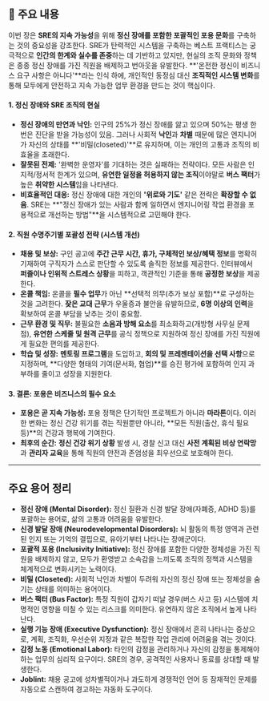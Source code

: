 ## 🧩 주요 내용

이번 장은 **SRE의 지속 가능성**을 위해 **정신 장애를 포함한 포괄적인 포용 문화**를 구축하는 것의 중요성을 강조한다. SRE가 탄력적인 시스템을 구축하는 베스트 프랙티스는 궁극적으로 **인간의 한계와 실수를 존중**하는 데 기반하고 있지만, 현실의 조직 문화와 정책은 종종 정신 장애를 가진 직원을 배제하고 번아웃을 유발한다. **'온전한 정신이 비즈니스 요구 사항은 아니다'**라는 인식 하에, 개인적인 동정심 대신 **조직적인 시스템 변화**를 통해 모두에게 안전하고 지속 가능한 업무 환경을 만드는 것이 핵심이다.

#### **1. 정신 장애와 SRE 조직의 현실**

- **정신 장애의 만연과 낙인:** 인구의 25%가 정신 장애를 앓고 있으며 50%는 평생 한 번은 진단을 받을 가능성이 있음. 그러나 사회적 **낙인**과 **차별** 때문에 많은 엔지니어가 자신의 상태를 **'비밀(closeted)'**로 유지하며, 이는 개인의 고통과 조직의 비효율을 초래한다.
- **잘못된 전제:** '완벽한 운영자'를 기대하는 것은 실패하는 전략이다. 모든 사람은 인지적/정서적 한계가 있으며, **유연한 일정을 허용하지 않는 조직**이야말로 **버스 팩터**가 높은 **취약한 시스템**임을 나타낸다.
- **비효율적인 대응:** 정신 장애에 대한 개인의 **'위로와 기도'** 같은 전략은 **확장할 수 없음**. SRE는 **"정신 장애가 있는 사람과 함께 일하면서 엔지니어링 작업 환경을 포용적으로 개선하는 방법"**을 시스템적으로 고민해야 한다.

#### **2. 직원 수명주기별 포괄성 전략 (시스템 개선)**

- **채용 및 보상:** 구인 공고에 **주간 근무 시간, 휴가, 구체적인 보상/혜택 정보**를 명확히 기재하여 구직자가 스스로 판단할 수 있도록 솔직한 정보를 제공한다. 인터뷰에서 **퍼즐이나 인위적 스트레스 상황**을 피하고, 객관적인 기준을 통해 **공정한 보상**을 제공한다.
- **온콜 책임:** 온콜을 **필수 업무**가 아닌 **선택적 의무(추가 보상 포함)**로 구성하는 것을 고려한다. **잦은 교대 근무**가 우울증과 불안을 유발하므로, **6명 이상의 인력**을 확보하여 온콜 부담을 낮추는 것이 중요함.
- **근무 환경 및 직무:** 불필요한 **소음과 방해 요소**를 최소화하고(개방형 사무실 문제점), **유연한 스케줄 및 원격 근무**를 공식 정책으로 지원하여 정신 장애를 가진 직원에게 필요한 편의를 제공한다.
- **학습 및 성장:** **멘토링 프로그램**을 도입하고, **회의 및 프레젠테이션을 선택 사항**으로 지정하며, **다양한 형태의 기여(문서화, 협업)**를 승진 평가에 포함하여 인지 과부하를 줄이고 성장을 지원한다.

#### **3. 결론: 포용은 비즈니스의 필수 요소**

- **포용은 곧 지속 가능성:** 포용 정책은 단기적인 프로젝트가 아니라 **마라톤**이다. 이러한 변화는 정신 건강 위기를 겪는 직원뿐만 아니라, **모든 직원(출산, 휴식 필요 등)**의 건강과 행복에 기여한다.
- **최후의 순간:** **정신 건강 위기 상황** 발생 시, 경찰 신고 대신 **사전 계획된 비상 연락망**과 **관리자 교육**을 통해 직원의 안전과 존엄성을 최우선으로 보호해야 한다.

---

## 주요 용어 정리

- **정신 장애 (Mental Disorder):** 정신 질환과 신경 발달 장애(자폐증, ADHD 등)를 포괄하는 용어로, 삶의 고통과 어려움을 유발한다.
- **신경 발달 장애 (Neurodevelopmental Disorders):** 뇌 활동의 특정 영역과 관련된 인지 또는 기억의 결핍으로, 유아기부터 나타나는 장애군이다.
- **포괄적 포용 (Inclusivity Initiative):** 정신 장애를 포함한 다양한 정체성을 가진 직원을 배제하지 않고, 모두가 환영받고 소속감을 느끼도록 조직의 정책과 시스템을 체계적으로 변화시키는 노력이다.
- **비밀 (Closeted):** 사회적 낙인과 차별이 두려워 자신의 정신 장애 또는 정체성을 숨기는 상태를 의미하는 용어이다.
- **버스 팩터 (Bus Factor):** 특정 직원이 갑자기 떠날 경우(버스 사고 등) 시스템에 치명적인 영향을 미칠 수 있는 리스크를 의미한다. 유연하지 않은 조직에서 높게 나타난다.
- **실행 기능 장애 (Executive Dysfunction):** 정신 장애에서 흔히 나타나는 증상으로, 계획, 조직화, 우선순위 지정과 같은 복잡한 작업 관리에 어려움을 겪는 것이다.
- **감정 노동 (Emotional Labor):** 타인의 감정을 관리하거나 자신의 감정을 통제해야 하는 업무의 심리적 요구이다. SRE의 경우, 공격적인 사용자나 동료를 상대할 때 발생한다.
- **Joblint:** 채용 공고에 성차별적이거나 과도하게 경쟁적인 언어 등 잠재적인 문제를 자동으로 스캔하여 경고하는 자동화 도구이다.